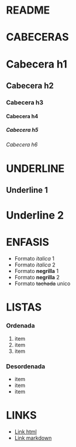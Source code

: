 # README

# CABECERAS
# Cabecera h1
##  Cabecera h2
###  Cabecera h3
####  Cabecera h4
#####  Cabecera h5
######  Cabecera h6

# UNDERLINE
Underline 1
-------
Underline 2
=======

# ENFASIS
- Formato *italica* 1
- Formato _italica_ 2
- Formato **negrilla** 1
- Formato __negrilla__ 2
- Formato ~~tachada~~ unico

# LISTAS
### Ordenada
1. item 
2. item 
3. item 
 ### Desordenada
 - item
 - item
 - item

 # LINKS
- <a href="www.google.com"> Link html</a>
- [Link markdown](www.google.com)